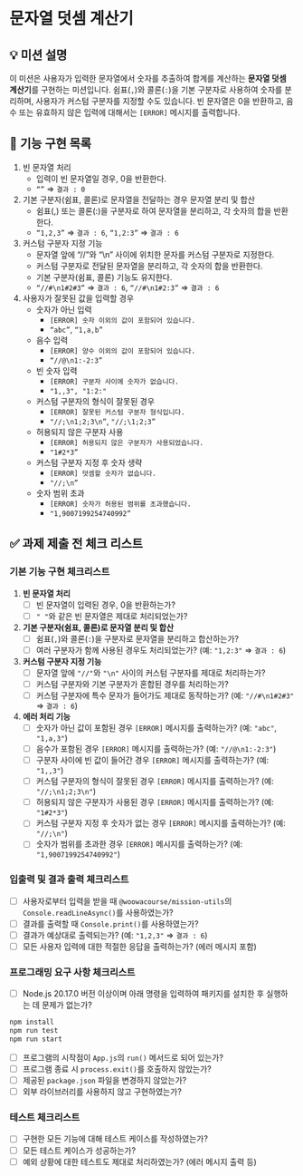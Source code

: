 # **문자열 덧셈 계산기**

## 💡 미션 설명

이 미션은 사용자가 입력한 문자열에서 숫자를 추출하여 합계를 계산하는 **문자열 덧셈 계산기**를 구현하는 미션입니다. 쉼표(`,`)와 콜론(`:`)을 기본 구분자로 사용하여 숫자를 분리하며, 사용자가 커스텀 구분자를 지정할 수도 있습니다. 빈 문자열은 0을 반환하고, 음수 또는 유효하지 않은 입력에 대해서는 `[ERROR]` 메시지를 출력합니다.

## 🔎 **기능 구현 목록**

1. 빈 문자열 처리
    - 입력이 빈 문자열일 경우, 0을 반환한다.
    - `“”` ⇒ `결과 : 0`
2. 기본 구분자(쉼표, 콜론)로 문자열을 전달하는 경우 문자열 분리 및 합산
    - 쉼표(,) 또는 콜론(:)을 구분자로 하여 문자열을 분리하고, 각 숫자의 합을 반환한다.
    - `“1,2,3”` ⇒ `결과 : 6`, `“1,2:3”` ⇒ `결과 : 6`
3. 커스텀 구분자 지정 기능
    - 문자열 앞에 “//”와 “\n” 사이에 위치한 문자를 커스텀 구분자로 지정한다.
    - 커스텀 구분자로 전달된 문자열을 분리하고, 각 숫자의 합을 반환한다.
    - 기본 구분자(쉼표, 콜론) 기능도 유지한다.
    - `“//#\n1#2#3”` ⇒ `결과 : 6`, `“//#\n1#2:3”` ⇒ `결과 : 6`
4. 사용자가 잘못된 값을 입력할 경우
    - 숫자가 아닌 입력
        - `[ERROR] 숫자 이외의 값이 포함되어 있습니다.`
        - `“abc”`, `“1,a,b”`
    - 음수 입력
        - `[ERROR] 양수 이외의 값이 포함되어 있습니다.`
        - `“//@\n1:-2:3”`
    - 빈 숫자 입력
        - `[ERROR] 구분자 사이에 숫자가 없습니다.`
        - `"1,,3", "1:2:"`
    - 커스텀 구분자의 형식이 잘못된 경우
        - `[ERROR] 잘못된 커스텀 구분자 형식입니다.`
        - `"//;\n1;2;3\n”`, `"//;\1;2;3”`
    - 허용되지 않은 구분자 사용
        - `[ERROR] 허용되지 않은 구분자가 사용되었습니다.`
        - `"1#2*3”`
    - 커스텀 구분자 지정 후 숫자 생략
        - `[ERROR] 덧셈할 숫자가 없습니다.`
        - `"//;\n”`
    - 숫자 범위 초과
        - `[ERROR] 숫자가 허용된 범위를 초과했습니다.`
        - `"1,9007199254740992”`

## ✅ **과제 제출 전 체크 리스트**

### **기본 기능 구현 체크리스트**

1. **빈 문자열 처리**
    - [ ]  빈 문자열이 입력된 경우, 0을 반환하는가?
    - [ ]  `" "`와 같은 빈 문자열은 제대로 처리되었는가?
2. **기본 구분자(쉼표, 콜론)로 문자열 분리 및 합산**
    - [ ]  쉼표(`,`)와 콜론(`:`)을 구분자로 문자열을 분리하고 합산하는가?
    - [ ]  여러 구분자가 함께 사용된 경우도 처리되었는가? (예: `"1,2:3"` ⇒ `결과 : 6`)
3. **커스텀 구분자 지정 기능**
    - [ ]  문자열 앞에 `"//"`와 `"\n"` 사이의 커스텀 구분자를 제대로 처리하는가?
    - [ ]  커스텀 구분자와 기본 구분자가 혼합된 경우를 처리하는가?
    - [ ]  커스텀 구분자에 특수 문자가 들어가도 제대로 동작하는가? (예: `"//#\n1#2#3"` ⇒ `결과 : 6`)
4. **에러 처리 기능**
    - [ ]  숫자가 아닌 값이 포함된 경우 `[ERROR]` 메시지를 출력하는가? (예: `"abc"`, `"1,a,3"`)
    - [ ]  음수가 포함된 경우 `[ERROR]` 메시지를 출력하는가? (예: `"//@\n1:-2:3"`)
    - [ ]  구분자 사이에 빈 값이 들어간 경우 `[ERROR]` 메시지를 출력하는가? (예: `"1,,3"`)
    - [ ]  커스텀 구분자의 형식이 잘못된 경우 `[ERROR]` 메시지를 출력하는가? (예: `"//;\n1;2;3\n"`)
    - [ ]  허용되지 않은 구분자가 사용된 경우 `[ERROR]` 메시지를 출력하는가? (예: `"1#2*3"`)
    - [ ]  커스텀 구분자 지정 후 숫자가 없는 경우 `[ERROR]` 메시지를 출력하는가? (예: `"//;\n"`)
    - [ ]  숫자가 범위를 초과한 경우 `[ERROR]` 메시지를 출력하는가? (예: `"1,9007199254740992"`)

### **입출력 및 결과 출력 체크리스트**

- [ ]  사용자로부터 입력을 받을 때 `@woowacourse/mission-utils`의 `Console.readLineAsync()`를 사용하였는가?
- [ ]  결과를 출력할 때 `Console.print()`를 사용하였는가?
- [ ]  결과가 예상대로 출력되는가? (예: `"1,2,3"` ⇒ `결과 : 6`)
- [ ]  모든 사용자 입력에 대한 적절한 응답을 출력하는가? (에러 메시지 포함)

### **프로그래밍 요구 사항 체크리스트**

- [ ]  Node.js 20.17.0 버전 이상이며 아래 명령을 입력하여 패키지를 설치한 후 실행하는 데 문제가 없는가?

```jsx
npm install
npm run test
npm run start
```

- [ ]  프로그램의 시작점이 `App.js`의 `run()` 메서드로 되어 있는가?
- [ ]  프로그램 종료 시 `process.exit()`를 호출하지 않았는가?
- [ ]  제공된 `package.json` 파일을 변경하지 않았는가?
- [ ]  외부 라이브러리를 사용하지 않고 구현하였는가?

### **테스트 체크리스트**

- [ ]  구현한 모든 기능에 대해 테스트 케이스를 작성하였는가?
- [ ]  모든 테스트 케이스가 성공하는가?
- [ ]  예외 상황에 대한 테스트도 제대로 처리하였는가? (에러 메시지 출력 등)

